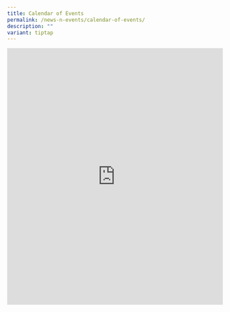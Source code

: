 ```yaml
---
title: Calendar of Events
permalink: /news-n-events/calendar-of-events/
description: ""
variant: tiptap
---
```

<div class="iframe-wrapper"><iframe style="border-width:0" height="600" width="100%" allowfullscreen="true" frameborder="0" src="https://calendar.google.com/calendar/embed?height=600&amp;wkst=2&amp;bgcolor=%23ffffff&amp;ctz=Asia%2FSingapore&amp;src=Y2FsZW5kYXJAbWdzLnNjaC5lZHUuc2c&amp;color=%23D81B60&amp;showTitle=0&amp;showCalendars=0&amp;showDate=1&amp;hl=en_GB"></iframe></div><p></p>
